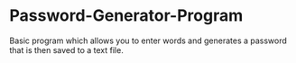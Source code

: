 # Password-Generator-Program
Basic program which allows you to enter words and generates a password that is then saved to a text file.
